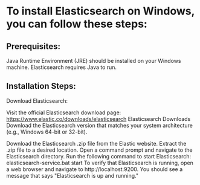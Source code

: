 # To install Elasticsearch on Windows, you can follow these steps:

## Prerequisites:
Java Runtime Environment (JRE) should be installed on your Windows machine. Elasticsearch requires Java to run.

## Installation Steps:
Download Elasticsearch:

Visit the official Elasticsearch download page: https://www.elastic.co/downloads/elasticsearch  Elasticsearch Downloads
Download the Elasticsearch version that matches your system architecture (e.g., Windows 64-bit or 32-bit).

Download the Elasticsearch .zip file from the Elastic website.
Extract the .zip file to a desired location.
Open a command prompt and navigate to the Elasticsearch directory.
Run the following command to start Elasticsearch:
elasticsearch-service.bat start
To verify that Elasticsearch is running, open a web browser and navigate to http://localhost:9200. You should see a message that says "Elasticsearch is up and running."